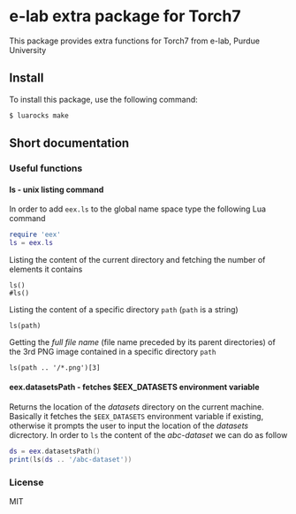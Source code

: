# e-lab extra package for Torch7

This package provides extra functions for Torch7 from e-lab, Purdue University

## Install

To install this package, use the following command: 

```sh
$ luarocks make
```

## Short documentation

### Useful functions

#### ls - unix listing command

In order to add `eex.ls` to the global name space type the following Lua command

```lua
require 'eex'
ls = eex.ls
```

Listing the content of the current directory and fetching the number of elements it contains

```
ls()
#ls()
```

Listing the content of a specific directory `path` (`path` is a string)

```
ls(path)
```

Getting the *full file name* (file name preceded by its parent directories) of the 3rd PNG image contained in a specific directory `path`

```
ls(path .. '/*.png')[3]
```

#### eex.datasetsPath - fetches $EEX_DATASETS environment variable

Returns the location of the *datasets* directory on the current machine. Basically it fetches the `$EEX_DATASETS` environment variable if existing, otherwise it prompts the user to input the location of the *datasets* dicrectory. In order to `ls` the content of the *abc-dataset* we can do as follow

```lua
ds = eex.datasetsPath()
print(ls(ds .. '/abc-dataset'))
```

### License

MIT

